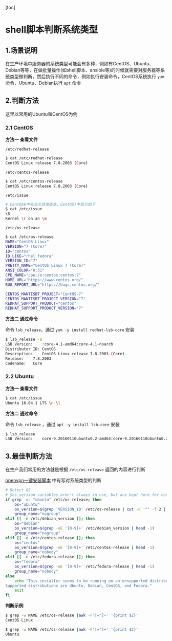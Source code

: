 [toc]



# shell脚本判断系统类型

## 1.场景说明

在生产环境中服务器的系统类型可能会有多种，例如有CentOS、Ubuntu、Debian等等，在做批量操作(如shell脚本、ansible等)的时候就需要对服务器等系统类型做判断，然后执行不同的命令，例如执行安装命令，CentOS系统执行 `yum` 命令，Ubuntu、Debian执行 `apt` 命令



## 2.判断方法

这里以常用的Ubuntu和CentOS为例

### 2.1 CentOS 

**方法一	查看文件**

`/etc/redhat-release `

```sh
$ cat /etc/redhat-release 
CentOS Linux release 7.8.2003 (Core)
```



`/etc/centos-release`

```sh
$ cat /etc/centos-release
CentOS Linux release 7.8.2003 (Core)
```



`/etc/issue`

```sh
# CentOS6中会显示具体版本，CentOS7中显示如下
$ cat /etc/issue
\S
Kernel \r on an \m
```



`/etc/os-release`

```sh
$ cat /etc/os-release 
NAME="CentOS Linux"
VERSION="7 (Core)"
ID="centos"
ID_LIKE="rhel fedora"
VERSION_ID="7"
PRETTY_NAME="CentOS Linux 7 (Core)"
ANSI_COLOR="0;31"
CPE_NAME="cpe:/o:centos:centos:7"
HOME_URL="https://www.centos.org/"
BUG_REPORT_URL="https://bugs.centos.org/"

CENTOS_MANTISBT_PROJECT="CentOS-7"
CENTOS_MANTISBT_PROJECT_VERSION="7"
REDHAT_SUPPORT_PRODUCT="centos"
REDHAT_SUPPORT_PRODUCT_VERSION="7"
```



**方法二	通过命令**

命令 `lsb_release`，通过 `yum -y install redhat-lsb-core`  安装

```sh
$ lsb_release -a
LSB Version:	:core-4.1-amd64:core-4.1-noarch
Distributor ID:	CentOS
Description:	CentOS Linux release 7.8.2003 (Core)
Release:	7.8.2003
Codename:	Core
```



### 2.2 Ubuntu

**方法一	查看文件**

```sh
$ cat /etc/issue
Ubuntu 16.04.1 LTS \n \l
```



**方法二	通过命令**

命令 `lsb_release` ，通过 `apt -y install lsb-core` 安装

```sh
$ lsb_release 
LSB Version:	core-9.20160110ubuntu0.2-amd64:core-9.20160110ubuntu0.2-noarch:security-9.20160110ubuntu0.2-amd64:security-9.20160110ubuntu0.2-noarch
```



## 3.最佳判断方法

在生产我们常用的方法就是根据 `/etc/os-release` 返回的内容进行判断

[openvpn一键安装脚本](https://github.com/Nyr/openvpn-install/raw/branch/branch/master/openvpn-install.sh) 中有写对系统类型的判断

```sh
# Detect OS
# $os_version variables aren't always in use, but are kept here for convenience
if grep -qs "ubuntu" /etc/os-release; then
	os="ubuntu"
	os_version=$(grep 'VERSION_ID' /etc/os-release | cut -d '"' -f 2 | tr -d '.')
	group_name="nogroup"
elif [[ -e /etc/debian_version ]]; then
	os="debian"
	os_version=$(grep -oE '[0-9]+' /etc/debian_version | head -1)
	group_name="nogroup"
elif [[ -e /etc/centos-release ]]; then
	os="centos"
	os_version=$(grep -oE '[0-9]+' /etc/centos-release | head -1)
	group_name="nobody"
elif [[ -e /etc/fedora-release ]]; then
	os="fedora"
	os_version=$(grep -oE '[0-9]+' /etc/fedora-release | head -1)
	group_name="nobody"
else
	echo "This installer seems to be running on an unsupported distribution.
Supported distributions are Ubuntu, Debian, CentOS, and Fedora."
	exit
fi
```





**判断示例**

```sh
$ grep -w NAME /etc/os-release |awk -F'[="]+' '{print $2}'
CentOS Linux

$ grep -w NAME /etc/os-release |awk -F'[="]+' '{print $2}'
Ubuntu
```

